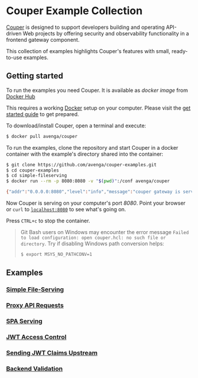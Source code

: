 # Couper Example Collection

[Couper](https://github.com/avenga/couper) is designed to support developers
building and operating API-driven Web projects by offering security
and observability functionality in a frontend gateway
component.

This collection of examples highlights Couper's features with small, ready-to-use examples.

## Getting started

To run the examples you need Couper. It is available as _docker
image_ from [Docker Hub](https://hub.docker.com/r/avenga/couper)

This requires a working [Docker](https://www.docker.com/) setup on your
computer. Please visit the [get started guide](https://docs.docker.com/get-started/) to get prepared.

To download/install Couper, open a terminal and execute:

```sh
$ docker pull avenga/couper
```

To run the examples, clone the repository and start Couper in a docker
container with the example's directory shared into the container:

```sh
$ git clone https://github.com/avenga/couper-examples.git
$ cd couper-examples
$ cd simple-fileserving
$ docker run --rm -p 8080:8080 -v "$(pwd)":/conf avenga/couper

{"addr":"0.0.0.0:8080","level":"info","message":"couper gateway is serving","timestamp":"2020-08-27T16:39:18Z","type":"couper"}
```

Now Couper is serving on your computer's port *8080*. Point your
browser or `curl` to [`localhost:8080`](http://localhost:8080/) to see what's going on.

Press `CTRL+c` to stop the container.

> Git Bash users on Windows may encounter the error message `Failed to load configuration: open couper.hcl: no such file or directory`. Try if disabling Windows path conversion helps:
> ```sh
> $ export MSYS_NO_PATHCONV=1
> ```

## Examples

### [Simple File-Serving](simple-fileserving/README.md)

### [Proxy API Requests](api-proxy/README.md)

### [SPA Serving](spa-serving/README.md)

### [JWT Access Control](jwt-access-control/README.md)

### [Sending JWT Claims Upstream](sending-jwt-upstream/README.md)

### [Backend Validation](backend-validation/README.md)
